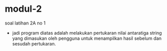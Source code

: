 # modul-2
soal latihan 2A
no 1
  - jadi program diatas adalah melakukan pertukaran nilai antaratiga string yang dimasukan oleh pengguna untuk menampilkan hasil sebelum dan sesudah pertukaran.
